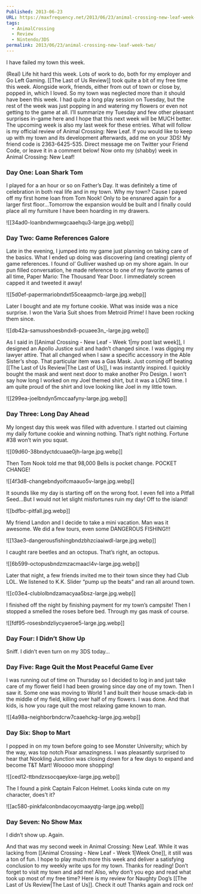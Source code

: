 ```yaml
---
Published: 2013-06-23
URL: https://maxfrequency.net/2013/06/23/animal-crossing-new-leaf-week-two/
tags:
  - AnimalCrossing
  - Review
  - Nintendo/3DS
permalink: 2013/06/23/animal-crossing-new-leaf-week-two/
---
```

I have failed my town this week.

(Real) Life hit hard this week. Lots of work to do, both for my employer and Go Left Gaming. [[The Last of Us Review]] took quite a bit of my free time this week. Alongside work, friends, either from out of town or close by, popped in, which I loved. So my town was neglected more than it should have been this week. I had quite a long play session on Tuesday, but the rest of the week was just popping in and watering my flowers or even not getting to the game at all. I’ll summarize my Tuesday and few other pleasant surprises in-game here and I hope that this next week will be MUCH better. The upcoming week is also my last week for these entries. What will follow is my official review of Animal Crossing: New Leaf. If you would like to keep up with my town and its development afterwards, add me on your 3DS! My friend code is 2363-6425-535. Direct message me on Twitter your Friend Code, or leave it in a comment below! Now onto my (shabby) week in Animal Crossing: New Leaf!

### Day One: Loan Shark Tom

I played for a an hour or so on Father’s Day. It was definitely a time of celebration in both real life and in my town. Why my town? Cause I payed off my first home loan from Tom Nook! Only to be ensnared again for a larger first floor…Tomorrow the expansion would be built and I finally could place all my furniture I have been hoarding in my drawers.

![[34ad0-loanbndwmwgcaaehqu3-large.jpg.webp]]

### Day Two: Game References Galore

Late in the evening, I jumped into my game just planning on taking care of the basics. What I ended up doing was discovering (and creating) plenty of game references. I found ol’ Gulliver washed up on my shore again. In our pun filled conversation, he made reference to one of my favorite games of all time, Paper Mario: The Thousand Year Door. I immediately screen capped it and tweeted it away!

![[5d0ef-papermariobndxt55ceaapmcb-large.jpg.webp]]

Later I bought and ate my fortune cookie. What was inside was a nice surprise. I won the Varia Suit shoes from Metroid Prime! I have been rocking them since.

![[db42a-samusshoesbndx8-pcuaee3n_-large.jpg.webp]]

As I said in [[Animal Crossing - New Leaf - Week 1|my post last week]], I designed an Apollo Justice suit and hadn’t changed since. I was digging my lawyer attire. That all changed when I saw a specific accessory in the Able Sister’s shop. That particular item was a Gas Mask. Just coming off beating [[The Last of Us Review|The Last of Us]], I was instantly inspired. I quickly bought the mask and went next door to make another Pro Design. I won’t say how long I worked on my Joel themed shirt, but it was a LONG time. I am quite proud of the shirt and love looking like Joel in my little town.

![[299ea-joelbndyn5mccaafyny-large.jpg.webp]]

### Day Three: Long Day Ahead

My longest day this week was filled with adventure. I started out claiming my daily fortune cookie and winning nothing. That’s right nothing. Fortune #38 won’t win you squat.

![[09d60-38bndyctdcuaae0jh-large.jpg.webp]]

Then Tom Nook told me that 98,000 Bells is pocket change. POCKET CHANGE!

![[4f3d8-changebndyoifcmaauo5v-large.jpg.webp]]

It sounds like my day is starting off on the wrong foot. I even fell into a Pitfall Seed…But I would not let slight misfortunes ruin my day! Off to the island!

![[bdfbc-pitfall.jpg.webp]]

My friend Landon and I decide to take a mini vacation. Man was it awesome. We did a few tours, even some DANGEROUS FISHING!!!

![[13ae3-dangerousfishingbndzbhzciaaiwdl-large.jpg.webp]]

I caught rare beetles and an octopus. That’s right, an octopus.

![[6b599-octopusbndzmzacmaacl4v-large.jpg.webp]]

Later that night, a few friends invited me to their town since they had Club LOL. We listened to K.K. Slider “pump up the beats” and ran all around town.

![[c03e4-clublolbndzamacyaa5bsz-large.jpg.webp]]

I finished off the night by finishing payment for my town’s campsite! Then I stopped a smelled the roses before bed. Through my gas mask of course.

![[fdf95-rosesbndzliycyaeroe5-large.jpg.webp]]

### Day Four: I Didn’t Show Up

Sniff. I didn’t even turn on my 3DS today…

### Day Five: Rage Quit the Most Peaceful Game Ever

I was running out of time on Thursday so I decided to log in and just take care of my flower field I had been growing since day one of my town. Then I saw it. Some one was moving to World 1 and built their house smack-dab in the middle of my field, killing over half of my flowers. I was done. And that kids, is how you rage quit the most relaxing game known to man.

![[4a98a-neighborbndcrw7caaehckg-large.jpg.webp]]

### Day Six: Shop to Mart

I popped in on my town before going to see Monster University; which by the way, was top notch Pixar amazingness. I was pleasantly surprised to hear that Nookling Junction was closing down for a few days to expand and become T&T Mart! Wooooo more shopping!

![[ced12-ttbndzxsocqaeykxe-large.jpg.webp]]

The I found a pink Captain Falcon Helmet. Looks kinda cute on my character, does’t it?

![[ac580-pinkfalconbndacoycmaayqtg-large.jpg.webp]]

### Day Seven: No Show Max

I didn’t show up. Again.

And that was my second week in Animal Crossing: New Leaf. While it was lacking from [[Animal Crossing - New Leaf - Week 1|Week One]], it still was a ton of fun. I hope to play much more this week and deliver a satisfying conclusion to my weekly write ups for my town. Thanks for reading! Don’t forget to visit my town and add me! Also, why don’t you ego and read what took up most of my free time? Here is my review for Naughty Dog’s [[The Last of Us Review|The Last of Us]]. Check it out! Thanks again and rock on!